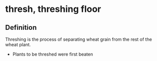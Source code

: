 # thresh, threshing floor

## Definition

Threshing is the process of separating wheat grain from the rest of the wheat plant. 

* Plants to be threshed were first beaten